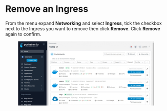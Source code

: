 # Remove an Ingress

From the menu expand **Networking** and select **Ingress**, tick the checkbox next to the Ingress you want to remove then click **Remove**. Click **Remove** again to confirm.

<figure><img src="../../../../.gitbook/assets/2.20-kubernetes-networking-ingresses-remove.gif" alt=""><figcaption></figcaption></figure>

